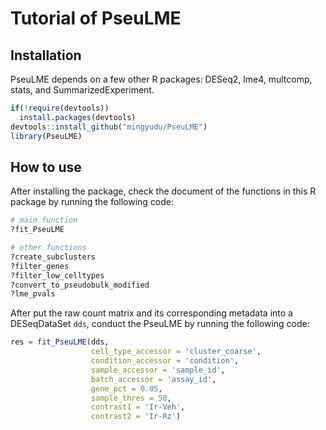 # Tutorial of PseuLME

## Installation
PseuLME depends on a few other R packages: DESeq2, lme4, multcomp, stats, and SummarizedExperiment.
```r
if(!require(devtools))
  install.packages(devtools)
devtools::install_github("mingyudu/PseuLME")
library(PseuLME)
```

## How to use

After installing the package, check the document of the functions in this R package by running the following code:
```r
# main function
?fit_PseuLME

# other functions
?create_subclusters
?filter_genes
?filter_low_celltypes
?convert_to_pseudobulk_modified
?lme_pvals
```

After put the raw count matrix and its corresponding metadata into a DESeqDataSet `dds`, conduct the PseuLME by running the following code:
```r
res = fit_PseuLME(dds, 
                  cell_type_accessor = 'cluster_coarse', 
                  condition_accessor = 'condition', 
                  sample_accessor = 'sample_id', 
                  batch_accessor = 'assay_id', 
                  gene_pct = 0.05, 
                  sample_thres = 50, 
                  contrast1 = 'Ir-Veh', 
                  contrast2 = 'Ir-Rz')
```
